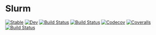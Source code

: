 # Slurm

[![Stable](https://img.shields.io/badge/docs-stable-blue.svg)](https://singularitti.github.io/Slurm.jl/stable)
[![Dev](https://img.shields.io/badge/docs-dev-blue.svg)](https://singularitti.github.io/Slurm.jl/dev)
[![Build Status](https://travis-ci.com/singularitti/Slurm.jl.svg?branch=master)](https://travis-ci.com/singularitti/Slurm.jl)
[![Build Status](https://ci.appveyor.com/api/projects/status/github/singularitti/Slurm.jl?svg=true)](https://ci.appveyor.com/project/singularitti/Slurm-jl)
[![Codecov](https://codecov.io/gh/singularitti/Slurm.jl/branch/master/graph/badge.svg)](https://codecov.io/gh/singularitti/Slurm.jl)
[![Coveralls](https://coveralls.io/repos/github/singularitti/Slurm.jl/badge.svg?branch=master)](https://coveralls.io/github/singularitti/Slurm.jl?branch=master)
[![Build Status](https://api.cirrus-ci.com/github/singularitti/Slurm.jl.svg)](https://cirrus-ci.com/github/singularitti/Slurm.jl)
